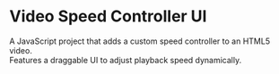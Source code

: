 # Video Speed Controller UI

A JavaScript project that adds a custom speed controller to an HTML5 video.  
Features a draggable UI to adjust playback speed dynamically.
